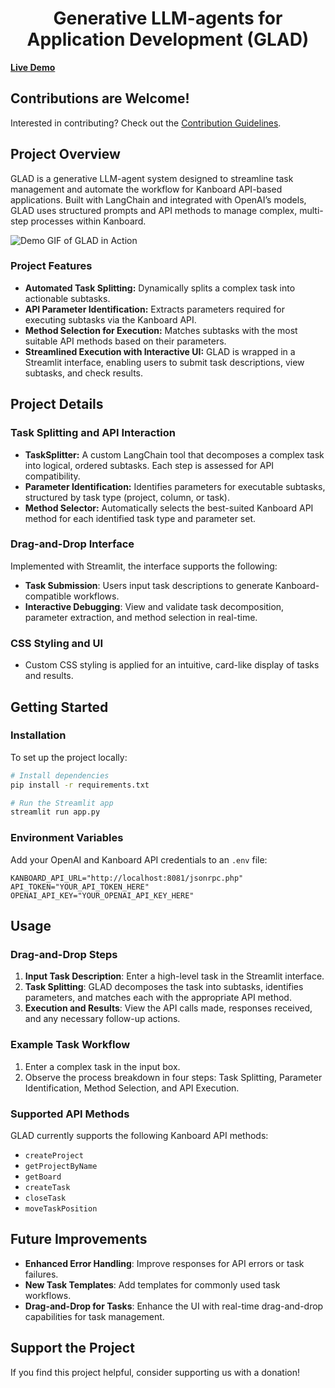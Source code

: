 
<h1 align="center">Generative LLM-agents for Application Development (GLAD)</h1>

[**Live Demo**](https://solitairevue.firebaseapp.com)

## Contributions are Welcome!
Interested in contributing? Check out the [Contribution Guidelines](https://github.com/silent-lad/VueSolitaire/blob/master/CONTRIBUTING.md).

## Project Overview

GLAD is a generative LLM-agent system designed to streamline task management and automate the workflow for Kanboard API-based applications. Built with LangChain and integrated with OpenAI’s models, GLAD uses structured prompts and API methods to manage complex, multi-step processes within Kanboard.

![Demo GIF of GLAD in Action](https://media.giphy.com/media/7OWdOQupgCClrZb19P/giphy.gif)

### Project Features
- **Automated Task Splitting:** Dynamically splits a complex task into actionable subtasks.
- **API Parameter Identification:** Extracts parameters required for executing subtasks via the Kanboard API.
- **Method Selection for Execution:** Matches subtasks with the most suitable API methods based on their parameters.
- **Streamlined Execution with Interactive UI:** GLAD is wrapped in a Streamlit interface, enabling users to submit task descriptions, view subtasks, and check results.

## Project Details

### Task Splitting and API Interaction
- **TaskSplitter:** A custom LangChain tool that decomposes a complex task into logical, ordered subtasks. Each step is assessed for API compatibility.
- **Parameter Identification:** Identifies parameters for executable subtasks, structured by task type (project, column, or task).
- **Method Selector:** Automatically selects the best-suited Kanboard API method for each identified task type and parameter set.
  
### Drag-and-Drop Interface
Implemented with Streamlit, the interface supports the following:
- **Task Submission**: Users input task descriptions to generate Kanboard-compatible workflows.
- **Interactive Debugging**: View and validate task decomposition, parameter extraction, and method selection in real-time.

### CSS Styling and UI
- Custom CSS styling is applied for an intuitive, card-like display of tasks and results.
  
## Getting Started

### Installation

To set up the project locally:
```bash
# Install dependencies
pip install -r requirements.txt

# Run the Streamlit app
streamlit run app.py
```

### Environment Variables
Add your OpenAI and Kanboard API credentials to an `.env` file:

```plaintext
KANBOARD_API_URL="http://localhost:8081/jsonrpc.php"
API_TOKEN="YOUR_API_TOKEN_HERE"
OPENAI_API_KEY="YOUR_OPENAI_API_KEY_HERE"
```

## Usage

### Drag-and-Drop Steps
1. **Input Task Description**: Enter a high-level task in the Streamlit interface.
2. **Task Splitting**: GLAD decomposes the task into subtasks, identifies parameters, and matches each with the appropriate API method.
3. **Execution and Results**: View the API calls made, responses received, and any necessary follow-up actions.

### Example Task Workflow
1. Enter a complex task in the input box.
2. Observe the process breakdown in four steps: Task Splitting, Parameter Identification, Method Selection, and API Execution.

### Supported API Methods
GLAD currently supports the following Kanboard API methods:

- `createProject`
- `getProjectByName`
- `getBoard`
- `createTask`
- `closeTask`
- `moveTaskPosition`

## Future Improvements
- **Enhanced Error Handling**: Improve responses for API errors or task failures.
- **New Task Templates**: Add templates for commonly used task workflows.
- **Drag-and-Drop for Tasks**: Enhance the UI with real-time drag-and-drop capabilities for task management.

## Support the Project
If you find this project helpful, consider supporting us with a donation!
